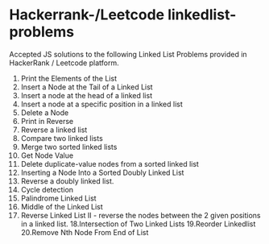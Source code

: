 # Hackerrank-/Leetcode linkedlist-problems
Accepted JS solutions to the following Linked List Problems provided in HackerRank / Leetcode platform.

1. Print the Elements of the List
2. Insert a Node at the Tail of a Linked List
3. Insert a node at the head of a linked list
4. Insert a node at a specific position in a linked list
5. Delete a Node
6. Print in Reverse
7. Reverse a linked list
8. Compare two linked lists
9. Merge two sorted linked lists
10. Get Node Value
11. Delete duplicate-value nodes from a sorted linked list
12. Inserting a Node Into a Sorted Doubly Linked List
13. Reverse a doubly linked list.
14. Cycle detection
15. Palindrome Linked List
16. Middle of the Linked List
17. Reverse Linked List II - reverse the nodes between the 2 given positions in a linked list.
18.Intersection of Two Linked Lists
19.Reorder Linkedlist
20.Remove Nth Node From End of List
